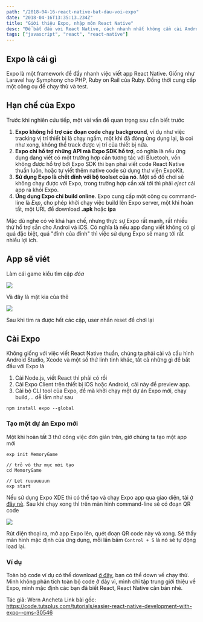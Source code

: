 ```yaml
---
path: "/2018-04-16-react-native-bat-dau-voi-expo"
date: "2018-04-16T13:35:13.234Z"
title: "Giới thiệu Expo, nhập môn React Native"
desc: "Để bắt đầu với React Native, cách nhanh nhất không cần cài Android Studio, Xcode hay những công cụ khác để có thể một trường để chạy test React Native thì Expo chính là thứ phải biết"
tags: ["javascript", "react", "react-native"]
---
```



## Expo là cái gì

Expo là một framework để đẩy nhanh việc viết app React Native. Giống như Laravel hay Symphony cho PHP, Ruby on Rail của Ruby. Đồng thời cung cấp một công cụ để chạy thử và test.

## Hạn chế của Expo

Trước khi nghiên cứu tiếp, một vài vấn đề quan trọng sau cần biết trước

1. **Expo không hổ trợ các đoạn code chạy background**, ví dụ như việc tracking vị trí thiết bị là chạy ngầm, một khi đã đóng ứng dụng lại, là coi như xong, không thể track được vị trí của thiết bị nữa.
2. **Expo chỉ hổ trợ những API mà Expo SDK hổ trợ**, có nghĩa là nếu ứng dụng đang viết có một trường hợp cần tương tác với Bluetooh, vốn không được hổ trợ bởi Expo SDK thì bạn phải viết code React Native thuần luôn, hoặc tự viết thêm native code sử dụng thư viện ExpoKit.
3. **Sử dụng Expo là chết dính với bộ toolset của nó**. Một số đồ chơi sẽ không chạy được với Expo, trong trường hợp cần xài tới thì phải *eject* cái app ra khỏi Expo.
4. **Ứng dụng Expo chỉ build online**. Expo cung cấp một công cụ command-line là *Exp*, cho phép khởi chạy việc build lên Expo server, một khi hoàn tất, một URL để download **.apk** hoặc **ipa**

Mặc dù nghe có vẻ khá hạn chế, nhưng thực sự Expo rất mạnh, rất nhiều thứ hổ trợ sẵn cho Androi và iOS. Có nghĩa là nếu app đang viết không có gì quá đặc biệt, quá "đỉnh của đỉnh" thì việc sử dụng Expo sẽ mang tới rất nhiều lợi ích.


## App sẽ viét

Làm cái game kiểu tìm cập *đóa*

![](https://cms-assets.tutsplus.com/uploads/users/1125/posts/30546/image/memory-game-default.png)

Và đây là mặt kia của thẻ

![](https://cms-assets.tutsplus.com/uploads/users/1125/posts/30546/image/memory-game-done.png)

Sau khi tìm ra được hết các cặp, user nhấn reset để chơi lại

## Cài Expo

Không giống với việc viết React Native thuần, chúng ta phải cài và cấu hình Android Studio, Xcode và một số thứ linh tinh khác, tất cả những gì để bắt đầu với Expo là

1. Cài Node.js, viết React thì phải có rồi
2. Cài Expo Client trên thiết bị iOS hoặc Android, cái này để preview app.
3. Cài bộ CLI tool của Expo, để mà khởi chạy một dự án Expo mới, chạy build,... dễ lắm như sau

```
npm install expo --global
```


### Tạo một dự án Expo mới

Một khi hoàn tất 3 thứ công việc đơn giản trên, giờ chúng ta tạo một app mới

```
exp init MemoryGame

// trỏ vô thư mục mới tạo
cd MemoryGame

// Let ruuuuuuun
exp start
```

Nếu sử dụng Expo XDE thì có thể tạo và chạy Expo app qua giao diện, tải [ở đây nè](https://github.com/expo/xde/releases). Sau khi chạy xong thì trên màn hình command-line sẽ có đoạn QR code

![](https://cms-assets.tutsplus.com/uploads/users/1125/posts/30546/image/run-dev-server.png)

Rút điện thoại ra, mở app Expo lên, quét đoạn QR code này và xong. Sẽ thấy màn hình mặc định của ứng dụng, mỗi lần bấm `Control + S` là nó sẽ tự động load lại.


### Ví dụ

Toàn bộ code ví dụ có thể download [ở đây](https://github.com/tutsplus/easier-react-native-development-with-expo), bạn có thể down về chạy thử. Mình không phân tích toàn bộ code ở đây vì, mình chỉ tập trung giới thiệu về Expo, mình mặc định các bạn đã biết React, React Native căn bản nhé.

Tác giả: Wern Ancheta
Link bài gốc: https://code.tutsplus.com/tutorials/easier-react-native-development-with-expo--cms-30546